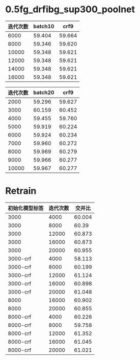 0.5fg_drfibg_sup300_poolnet
===
迭代次数|batch10|crf9
----|----|----
6000|59.404|59.664
8000|59.346|59.620
10000|59.348|59.621
12000|59.348|59.621
14000|59.348|59.621
16000|59.348|59.621

迭代次数|batch20|crf9
----|----|----
2000|59.296|59.627
3000|60.159|60.452
4000|59.455|59.760
5000|59.919|60.224
6000|59.924|60.234
7000|59.960|60.272
8000|59.969|60.279
9000|59.966|60.277
10000|59.967|60.277

Retrain
=====
初始化模型标签|迭代次数|交并比
----|----|----
3000|4000|60.004
3000|8000|60.39
3000|12000|60.873
3000|16000|60.873
3000|20000|60.955
3000-crf|4000|58.113
3000-crf|8000|60.199
3000-crf|12000|61.124
3000-crf|16000|60.898
3000-crf|20000|61.048
8000|16000|60.902
8000|20000|60.855
8000-crf|4000|60.226
8000-crf|8000|59.758
8000-crf|12000|61.352
8000-crf|16000|61.045
8000-crf|20000|61.021
